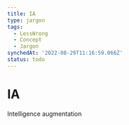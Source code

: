 ```yaml
---
title: IA
type: jargon
tags:
  - LessWrong
  - Concept
  - Jargon
synchedAt: '2022-08-29T11:16:59.066Z'
status: todo
---
```


# IA

Intelligence augmentation
